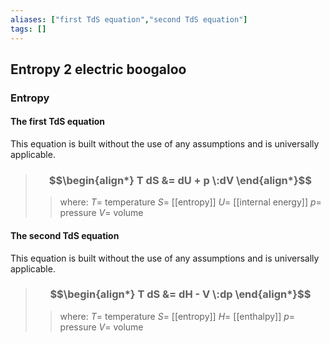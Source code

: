 ```yaml
---
aliases: ["first TdS equation","second TdS equation"]
tags: []
---
```


## Entropy 2 electric boogaloo

### Entropy

#### The first TdS equation

This equation is built without the use of any assumptions and is universally applicable.

> ### $$\begin{align*}  T dS &= dU + p \:dV  \end{align*}$$
>> where:
>> $T=$ temperature
>> $S=$ [[entropy]]
>> $U=$ [[internal energy]]
>> $p=$ pressure
>> $V=$ volume



#### The second TdS equation

This equation is built without the use of any assumptions and is universally applicable.

> ### $$\begin{align*}  T dS &= dH - V \:dp  \end{align*}$$
>> where:
>> $T=$ temperature
>> $S=$ [[entropy]]
>> $H=$ [[enthalpy]] 
>> $p=$ pressure
>> $V=$ volume

